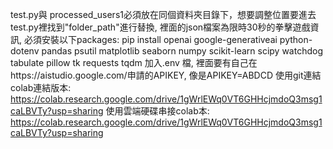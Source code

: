test.py與 processed_users1必須放在同個資料夾目錄下，想要調整位置要進去test.py裡找到"folder_path"進行替換,
裡面的json檔案為限時30秒的拳擊遊戲資訊,
必須安裝以下packages: pip install openai google-generativeai python-dotenv pandas psutil matplotlib seaborn numpy scikit-learn scipy watchdog tabulate pillow tk requests tqdm
加入.env 檔, 裡面要有自己在https://aistudio.google.com/申請的APIKEY, 像是APIKEY=ABDCD
使用git連結colab連結版本: https://colab.research.google.com/drive/1gWrlEWq0VT6GHHcjmdoQ3msg1caLBVTy?usp=sharing
使用雲端硬碟串接colab本: https://colab.research.google.com/drive/1gWrlEWq0VT6GHHcjmdoQ3msg1caLBVTy?usp=sharing
